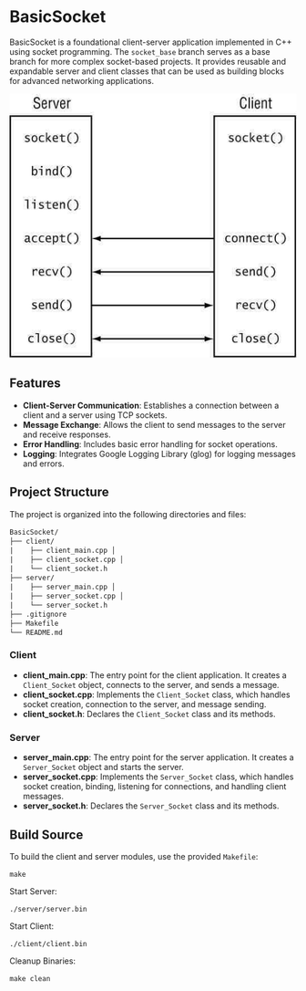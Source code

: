 # BasicSocket

BasicSocket is a foundational client-server application implemented in C++ using socket programming. The `socket_base` branch serves as a base branch for more complex socket-based projects. It provides reusable and expandable server and client classes that can be used as building blocks for advanced networking applications.

![Alt text](image.png)

## Features

- **Client-Server Communication**: Establishes a connection between a client and a server using TCP sockets.
- **Message Exchange**: Allows the client to send messages to the server and receive responses.
- **Error Handling**: Includes basic error handling for socket operations.
- **Logging**: Integrates Google Logging Library (glog) for logging messages and errors.

## Project Structure

The project is organized into the following directories and files:

    BasicSocket/ 
    ├── client/ 
    |    ├── client_main.cpp │ 
    |    ├── client_socket.cpp │ 
    |    └── client_socket.h 
    ├── server/ 
    |    ├── server_main.cpp │ 
    |    ├── server_socket.cpp │ 
    |    └── server_socket.h 
    ├── .gitignore 
    ├── Makefile 
    └── README.md


### Client

- **client_main.cpp**: The entry point for the client application. It creates a `Client_Socket` object, connects to the server, and sends a message.
- **client_socket.cpp**: Implements the `Client_Socket` class, which handles socket creation, connection to the server, and message sending.
- **client_socket.h**: Declares the `Client_Socket` class and its methods.

### Server

- **server_main.cpp**: The entry point for the server application. It creates a `Server_Socket` object and starts the server.
- **server_socket.cpp**: Implements the `Server_Socket` class, which handles socket creation, binding, listening for connections, and handling client messages.
- **server_socket.h**: Declares the `Server_Socket` class and its methods.

## Build Source

To build the client and server modules, use the provided `Makefile`:
```
make
```

Start Server:
```
./server/server.bin
```

Start Client:
```
./client/client.bin
```

Cleanup Binaries:
```
make clean
```
